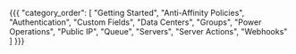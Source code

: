 {{{
  "category_order": [
    "Getting Started",
    "Anti-Affinity Policies",
    "Authentication",
    "Custom Fields",
    "Data Centers",
    "Groups",
    "Power Operations",
    "Public IP",
    "Queue",
    "Servers",
    "Server Actions",
    "Webhooks"
  ]
}}}
